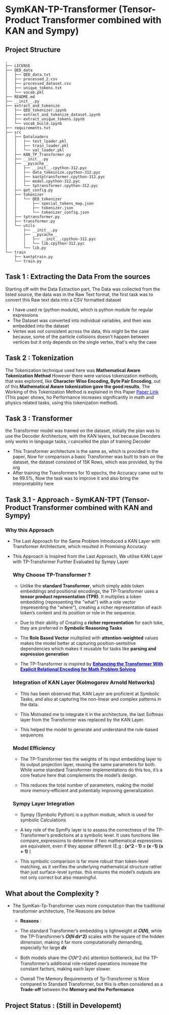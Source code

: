 # SymKAN-TP-Transformer (Tensor-Product Transformer combined with KAN and Sympy)

## Project Structure 
```
.
├── LICENSE
├── QED_data
│   ├── QED_data.txt
│   ├── processed_2.csv
│   ├── processed_dataset.csv
│   ├── unique_tokens.txt
│   └── vocab.pkl
├── README.md
├── __init__.py
├── extract_and_tokenize
│   ├── QED_tokenizer.ipynb
│   ├── extract_and_tokenize_dataset.ipynb
│   ├── extract_unique_tokens.ipynb
│   └── vocab_build.ipynb
├── requirements.txt
├── src
│   ├── Dataloaders
│   │   ├── test_loader.pkl
│   │   ├── train_loader.pkl
│   │   └── val_loader.pkl
│   ├── KAN_TP_Transformer.py
│   ├── __init__.py
│   ├── __pycache__
│   │   ├── __init__.cpython-312.pyc
│   │   ├── data_tokeinize.cpython-312.pyc
│   │   ├── kantptransformer.cpython-312.pyc
│   │   ├── model.cpython-312.pyc
│   │   └── tptransformer.cpython-312.pyc
│   ├── get_config.py
│   ├── tokenizer
│   │   └── QED_tokenizer
│   │       ├── special_tokens_map.json
│   │       ├── tokenizer.json
│   │       └── tokenizer_config.json
│   ├── tptransformer.py
│   ├── transformer.py
│   └── utils
│       ├── __init__.py
│       ├── __pycache__
│       │   ├── __init__.cpython-312.pyc
│       │   └── lib.cpython-312.pyc
│       └── lib.py
└── train
    ├── kantptrain.py
    └── train.py
```

## Task 1 :  Extracting the Data From the sources 
Starting off with the Data Extraction part, The Data was collected from the listed source, the data was in the Raw Text format, the first task was to convert this Raw text data into a CSV formatted dataset
* I have used re (python module), which is python module for regular expressions 
* The Dataset was converted into individual variables, and then was embedded into the dataset 
* Vertex was not consistent across the data, this might be the case because, some of the particle collisions doesn't happen between vertices but it only depends on the single vertex, that's why the case 


## Task 2 : Tokenization  
The Tokenization technique used here was 
   **Mathematical Aware Tokenization Method** 
   However there were various tokenization methods, that was explored, like **Character Wise Encoding, Byte Pair Encoding**, out of this **Mathematical Aware tokenization gave the good results**, The Working of this Tokenization Method is explained in this Paper <a href="https://cdn.iiit.ac.in/cdn/web2py.iiit.ac.in/research_centres/publications/download/inproceedings.pdf.867521e9a9170b72.312e393738313631313937373137322e33332e706466.pdf" style="color:blue;">Paper Link</a> (This paper shows, ho Performance increases significantly in math and physics related tasks, using this tokenization method). 


## Task 3 : Transformer 
the Transformer model was trained on the dataset, initially the plan was to use the Decoder Architecture, with the KAN layers, but because Decoders only works in language tasks, i cancelled the plan of training Decoder 

* This Transformer architecture is the same as, which is provided in the paper, Now for comparison a basic Transformer was built to train on the dataset, the dataset consisted of 15K Rows, which was provided, by the org
* After training the Transformers for 10 epochs, the Accuracy came out to be 99.5%, Now the task was to improve it and also bring the interpretability here 

## Task 3.1 - Approach - SymKAN-TPT (Tensor-Product Transformer combined with KAN and Sympy)
 ### Why this Approach 
* The Last Approach for the Same Problem Introduced a KAN Layer with Transformer Architecture, which resulted in Promising Accuracy 
* This Approach is Inspired from the Last Approach, We utilise KAN Layer with TP-Transformer Further Evaluated by Sympy Layer 
  
  ### Why Choose TP-Transformer ? 
   * Unlike the **standard Transformer**, which simply adds token embeddings and positional encodings, the TP-Transformer uses a **tensor product representation (TPR)**. It multiplies a token embedding (representing the "what") with a role vector (representing the "where"), creating a richer representation of each token’s content and its position or role in the sequence.

   * Due to their ability of Creating a **richer representation** for each toke, they are preferred in **Symbolic Reasoning Tasks**

   * The **Role Based Vector** multiplied with **attention-weighted** values makes the model better at capturing position-sentsitive dependencies which makes it reusable for tasks like **parsing and expression generation** 

   * The TP-Transformer is inspired by **<a href = "https://arxiv.org/pdf/1910.06611" style = "color:blue"> Enhancing the Transformer With Explicit Relational
Encoding for Math Problem Solving </a>** 

  ### Integration of KAN Layer (Kolmogorov Arnold Networks)

  * This has been observed that, KAN Layer are proficient at Symbolic Tasks, and also at capturing the non-linear and complex patterns in the data. 

  * This Motivated me to integrate it in the architecture, the last Softmax layer from the Transformer was replaced by the KAN Layer.

  * This helped the model to generate and understand the rule-based sequences 


  ### Model Efficiency 
  * The TP-Transformer ties the weights of its input embedding layer to its output projection layer, reusing the same parameters for both. While some standard Transformer implementations do this too, it’s a core feature here that complements the model’s design. 

  * This reduces the total number of parameters, making the model more memory-efficient and potentially improving generalization. 

  ### Sympy Layer Integration 
  * Sympy (Symbolic Python) is a python module, which is used for symbolic Calculations 

  * A key role of the SymPy layer is to assess the correctness of the TP-Transformer’s predictions at a symbolic level. It uses functions like compare_expressions to determine if two mathematical expressions are equivalent, even if they appear different (E.g  : **(x^2 - 1) = (x -1) (x + 1)** ) 
  
  * This symbolic comparison is far more robust than token-level matching, as it verifies the underlying mathematical structure rather than just surface-level syntax. this ensures the model’s outputs are not only correct but also meaningful. 


 

## What about the Complexity ?

   * The SymKan-Tp-Transformer uses more computation than the traditional transformer architecture, The Reasons are below 

      * **Reasons** : 
      * The standard Transformer’s embedding is lightweight at **𝑂(𝑁)**, while the TP-Transformer’s **𝑂(𝑁⋅𝑑𝑥^2)** scales with the square of the hidden dimension, making it far more computationally demanding, especially for large **𝑑𝑥** 

      * Both models share the 𝑂(𝑁^2⋅𝑑𝑥) attention bottleneck, but the TP-Transformer’s additional role-related operations increase the constant factors, making each layer slower.

      *  Overall The Memory Requirements of Tp-Transformer is More compared to Standard Transformer, but this is often considered as a **Trade-off** between the **Memory and the Performance** 

## Project Status : (Still in Developemt)

